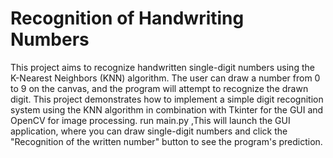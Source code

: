 # Recognition of Handwriting Numbers

This project aims to recognize handwritten single-digit numbers using the K-Nearest Neighbors (KNN) algorithm.
The user can draw a number from 0 to 9 on the canvas, and the program will attempt to 
recognize the drawn digit.
This project demonstrates how to implement a simple digit recognition system using the KNN algorithm in combination with Tkinter for the GUI and OpenCV for image processing.
run main.py  ,This will launch the GUI application, where you can draw single-digit numbers and click the "Recognition of the written number" button to see the program's prediction.
